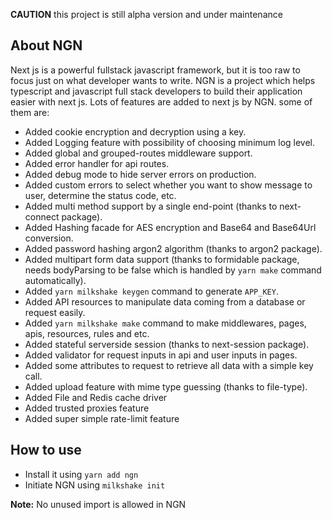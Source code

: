 **CAUTION** this project is still alpha version and under maintenance

## About NGN

Next js is a powerful fullstack javascript framework, but it is too raw to focus just on what developer wants to write.
NGN is a project which helps typescript and javascript full stack developers to build their application easier with
next js. Lots of features are added to next js by NGN. some of them are:

- Added cookie encryption and decryption using a key.
- Added Logging feature with possibility of choosing minimum log level.
- Added global and grouped-routes middleware support.
- Added error handler for api routes.
- Added debug mode to hide server errors on production.
- Added custom errors to select whether you want to show message to user, determine the status code, etc.
- Added multi method support by a single end-point (thanks to next-connect package).
- Added Hashing facade for AES encryption and Base64 and Base64Url conversion.
- Added password hashing argon2 algorithm (thanks to argon2 package).
- Added multipart form data support (thanks to formidable package, needs bodyParsing to be false which is handled by
  `yarn make` command automatically).
- Added `yarn milkshake keygen` command to generate `APP_KEY`.
- Added API resources to manipulate data coming from a database or request easily.
- Added `yarn milkshake make` command to make middlewares, pages, apis, resources, rules and etc.
- Added stateful serverside session (thanks to next-session package).
- Added validator for request inputs in api and user inputs in pages.
- Added some attributes to request to retrieve all data with a simple key call.
- Added upload feature with mime type guessing (thanks to file-type).
- Added File and Redis cache driver
- Added trusted proxies feature
- Added super simple rate-limit feature

## How to use

- Install it using `yarn add ngn`
- Initiate NGN using `milkshake init`

**Note:** No unused import is allowed in NGN